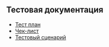 ## Тестовая документация

  - [Тест план](1.%20Test-plan.md)
  - [Чек-лист](2.%20Checklist.md)
  - [Тестовый сценарий](3.%20Test-case.md)
